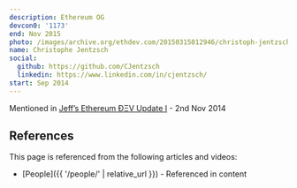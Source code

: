 ```yaml
---
description: Ethereum OG
devcon0: '1173'
end: Nov 2015
photo: /images/archive.org/ethdev.com/20150315012946/christoph-jentzsch.jpg
name: Christophe Jentzsch
social:
  github: https://github.com/CJentzsch
  linkedin: https://www.linkedin.com/in/cjentzsch/
start: Sep 2014
---
```

Mentioned in [Jeff’s Ethereum ÐΞV Update I](https://blog.ethereum.org/2014/11/02/jeffs-ethereum-dev-update) - 2nd Nov 2014


## References

This page is referenced from the following articles and videos:

- [People]({{ '/people/' | relative_url }}) - Referenced in content
